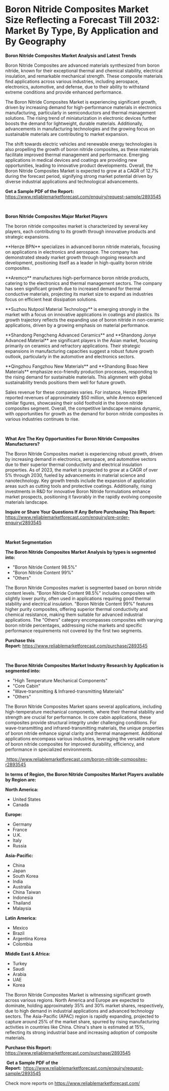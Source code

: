 <p><h1>Boron Nitride Composites Market Size Reflecting a Forecast Till 2032: Market By Type, By Application and By Geography</h1></p><p><strong>Boron Nitride Composites Market Analysis and Latest Trends</strong></p>
<p><p>Boron Nitride Composites are advanced materials synthesized from boron nitride, known for their exceptional thermal and chemical stability, electrical insulation, and remarkable mechanical strength. These composite materials find applications across various industries, including aerospace, electronics, automotive, and defense, due to their ability to withstand extreme conditions and provide enhanced performance.</p><p>The Boron Nitride Composites Market is experiencing significant growth, driven by increasing demand for high-performance materials in electronics manufacturing, particularly in semiconductors and thermal management solutions. The rising trend of miniaturization in electronic devices further boosts the demand for lightweight, durable materials. Additionally, advancements in manufacturing technologies and the growing focus on sustainable materials are contributing to market expansion.</p><p>The shift towards electric vehicles and renewable energy technologies is also propelling the growth of boron nitride composites, as these materials facilitate improved thermal management and performance. Emerging applications in medical devices and coatings are providing new opportunities, leading to innovative product developments. Overall, the Boron Nitride Composites Market is expected to grow at a CAGR of 12.7% during the forecast period, signifying strong market potential driven by diverse industrial applications and technological advancements.</p></p>
<p><strong>Get a Sample PDF of the Report:&nbsp;</strong> <a href="https://www.reliablemarketforecast.com/enquiry/request-sample/2893545?utm_campaign=2721&utm_medium=2&utm_source=Github&utm_content=ia&utm_term=15032025&utm_id=boron-nitride-composites">https://www.reliablemarketforecast.com/enquiry/request-sample/2893545</a></p>
<p>&nbsp;</p>
<p><strong>Boron Nitride Composites Major Market Players</strong></p>
<p><p>The boron nitride composites market is characterized by several key players, each contributing to its growth through innovative products and strategic expansions. </p><p>**Henze BPN** specializes in advanced boron nitride materials, focusing on applications in electronics and aerospace. The company has demonstrated steady market growth through ongoing research and development, positioning itself as a leader in high-quality boron nitride composites.</p><p>**Aremco** manufactures high-performance boron nitride products, catering to the electronics and thermal management sectors. The company has seen significant growth due to increased demand for thermal conductive materials, projecting its market size to expand as industries focus on efficient heat dissipation solutions.</p><p>**Suzhou Nutpool Material Technology** is emerging strongly in the market with a focus on innovative applications in coatings and plastics. Its growth trajectory reflects the expanding use of boron nitride in non-ceramic applications, driven by a growing emphasis on material performance.</p><p>**Shandong Pengcheng Advanced Ceramics** and **Shandong Jonye Advanced Material** are significant players in the Asian market, focusing primarily on ceramics and refractory applications. Their strategic expansions in manufacturing capacities suggest a robust future growth outlook, particularly in the automotive and electronics sectors.</p><p>**Qingzhou Fangzhou New Materials** and **Shandong Boao New Materials** emphasize eco-friendly production processes, responding to the rising demand for sustainable materials. This alignment with global sustainability trends positions them well for future growth.</p><p>Sales revenue for these companies varies. For instance, Henze BPN reported revenues of approximately $50 million, while Aremco experienced similar figures, showcasing their solid foothold in the boron nitride composites segment. Overall, the competitive landscape remains dynamic, with opportunities for growth as the demand for boron nitride composites in various industries continues to rise.</p></p>
<p>&nbsp;</p>
<p><strong>What Are The Key Opportunities For Boron Nitride Composites Manufacturers?</strong></p>
<p><p>The Boron Nitride Composites market is experiencing robust growth, driven by increasing demand in electronics, aerospace, and automotive sectors due to their superior thermal conductivity and electrical insulation properties. As of 2023, the market is projected to grow at a CAGR of over 5% through 2030, fueled by advancements in material science and nanotechnology. Key growth trends include the expansion of application areas such as cutting tools and protective coatings. Additionally, rising investments in R&D for innovative Boron Nitride formulations enhance market prospects, positioning it favorably in the rapidly evolving composite materials landscape.</p></p>
<p><strong>Inquire or Share Your Questions If Any Before Purchasing This Report:</strong> <a href="https://www.reliablemarketforecast.com/enquiry/pre-order-enquiry/2893545?utm_campaign=2721&utm_medium=2&utm_source=Github&utm_content=ia&utm_term=15032025&utm_id=boron-nitride-composites">https://www.reliablemarketforecast.com/enquiry/pre-order-enquiry/2893545</a></p>
<p>&nbsp;</p>
<p><strong>Market Segmentation</strong></p>
<p><strong>The Boron Nitride Composites Market Analysis by types is segmented into:</strong></p>
<p><ul><li>"Boron Nitride Content 98.5%"</li><li>"Boron Nitride Content 99%"</li><li>"Others"</li></ul></p>
<p><p>The Boron Nitride Composites market is segmented based on boron nitride content levels. "Boron Nitride Content 98.5%" includes composites with slightly lower purity, often used in applications requiring good thermal stability and electrical insulation. "Boron Nitride Content 99%" features higher purity composites, offering superior thermal conductivity and chemical resistance, making them suitable for advanced industrial applications. The "Others" category encompasses composites with varying boron nitride percentages, addressing niche markets and specific performance requirements not covered by the first two segments.</p></p>
<p><strong>Purchase this Report:&nbsp;</strong><a href="https://www.reliablemarketforecast.com/purchase/2893545?utm_campaign=2721&utm_medium=2&utm_source=Github&utm_content=ia&utm_term=15032025&utm_id=boron-nitride-composites">https://www.reliablemarketforecast.com/purchase/2893545</a></p>
<p>&nbsp;</p>
<p><strong>The Boron Nitride Composites Market Industry Research by Application is segmented into:</strong></p>
<p><ul><li>"High Temperature Mechanical Components"</li><li>"Core Cabin"</li><li>"Wave-transmitting & Infrared-transmitting Materials"</li><li>"Others"</li></ul></p>
<p><p>The Boron Nitride Composites Market spans several applications, including high-temperature mechanical components, where their thermal stability and strength are crucial for performance. In core cabin applications, these composites provide structural integrity under challenging conditions. For wave-transmitting and infrared-transmitting materials, the unique properties of boron nitride enhance signal clarity and thermal management. Additional applications encompass various industries, leveraging the versatile nature of boron nitride composites for improved durability, efficiency, and performance in specialized environments.</p></p>
<p><a href="https://www.reliablemarketforecast.com/boron-nitride-composites-r2893545?utm_campaign=2721&utm_medium=2&utm_source=Github&utm_content=ia&utm_term=15032025&utm_id=boron-nitride-composites">&nbsp;https://www.reliablemarketforecast.com/boron-nitride-composites-r2893545</a></p>
<p><strong>In terms of Region, the Boron Nitride Composites Market Players available by Region are:</strong></p>
<p>
    <p> <strong> North America: </strong>
        <ul>
            <li>United States</li>
            <li>Canada</li>
        </ul>
        </p> 
    <p> <strong> Europe: </strong>
        <ul>
            <li>Germany</li>
            <li>France</li>
            <li>U.K.</li>
            <li>Italy</li>
            <li>Russia</li>
        </ul>
        </p> 
    <p> <strong> Asia-Pacific: </strong>
        <ul>
            <li>China</li>
            <li>Japan</li>
            <li>South Korea</li>
            <li>India</li>
            <li>Australia</li>
            <li>China Taiwan</li>
            <li>Indonesia</li>
            <li>Thailand</li>
            <li>Malaysia</li>
        </ul>
        </p> 
    <p> <strong> Latin America: </strong>
        <ul>
            <li>Mexico</li>
            <li>Brazil</li>
            <li>Argentina Korea</li>
            <li>Colombia</li>
        </ul>
        </p> 
    <p> <strong> Middle East & Africa: </strong>
        <ul>
            <li>Turkey</li>
            <li>Saudi</li>
            <li>Arabia</li>
            <li>UAE</li>
            <li>Korea</li>
        </ul>
    </p>
    </p>
<p><p>The Boron Nitride Composites Market is witnessing significant growth across various regions. North America and Europe are expected to dominate, holding approximately 35% and 30% market shares, respectively, due to high demand in industrial applications and advanced technology sectors. The Asia-Pacific (APAC) region is rapidly expanding, projected to capture around 25% of the market share, spurred by rising manufacturing activities in countries like China. China's share is estimated at 15%, reflecting its strong industrial base and increasing adoption of composite materials.</p></p>
<p><strong>Purchase this Report: </strong><a href="https://www.reliablemarketforecast.com/purchase/2893545?utm_campaign=2721&utm_medium=2&utm_source=Github&utm_content=ia&utm_term=15032025&utm_id=boron-nitride-composites">https://www.reliablemarketforecast.com/purchase/2893545</a></p>
<p>&nbsp;<strong>Get a Sample PDF of the Report:&nbsp;&nbsp;</strong><a href="https://www.reliablemarketforecast.com/enquiry/request-sample/2893545?utm_campaign=2721&utm_medium=2&utm_source=Github&utm_content=ia&utm_term=15032025&utm_id=boron-nitride-composites">https://www.reliablemarketforecast.com/enquiry/request-sample/2893545</a></p>
<p><strong></strong></p>
<p>Check more reports on <a href="https://www.reliablemarketforecast.com/?utm_campaign=2721&utm_medium=2&utm_source=Github&utm_content=ia&utm_term=15032025&utm_id=boron-nitride-composites">https://www.reliablemarketforecast.com/</a></p>